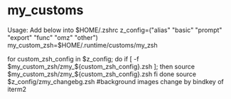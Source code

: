 # my_customs

Usage: Add below into $HOME/.zshrc
z_config=("alias" "basic" "prompt" "export" "func" "omz" "other")
my_custom_zsh=$HOME/.runtime/customs/my_zsh

for custom_zsh_config in $z_config; do
    if [ -f $my_custom_zsh/zmy_${custom_zsh_config}.zsh ]; then
        source $my_custom_zsh/zmy_${custom_zsh_config}.zsh
    fi
done
source $z_config/zmy_changebg.zsh #background images change by bindkey of iterm2
